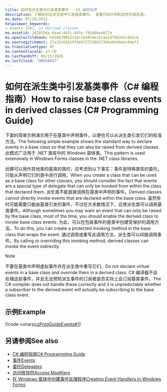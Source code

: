 ```yaml
---
title: 如何在派生类中引发基类事件 - C# 编程指南
description: 了解如何在派生类中引发基类事件。 查看代码示例和其他可用资源。
ms.date: 07/20/2015
helpviewer_keywords:
- events [C#], in derived classes
ms.assetid: 2d20556a-0aad-46fc-845e-f85d86ea617a
ms.openlocfilehash: 5456639052310cc64854e32caa1df9b391c042cb
ms.sourcegitcommit: 27a15a55019f6b5f2733961738babe94aec0def3
ms.translationtype: HT
ms.contentlocale: zh-CN
ms.lasthandoff: 09/15/2020
ms.locfileid: "90558017"
---
```

# <a name="how-to-raise-base-class-events-in-derived-classes-c-programming-guide"></a><span data-ttu-id="691d4-104">如何在派生类中引发基类事件（C# 编程指南）</span><span class="sxs-lookup"><span data-stu-id="691d4-104">How to raise base class events in derived classes (C# Programming Guide)</span></span>
<span data-ttu-id="691d4-105">下面的简单示例演示用于在基类中声明事件，以便也可以从派生类引发它们的标准方法。</span><span class="sxs-lookup"><span data-stu-id="691d4-105">The following simple example shows the standard way to declare events in a base class so that they can also be raised from derived classes.</span></span> <span data-ttu-id="691d4-106">此模式广泛用于 .NET 类库中的 Windows 窗体类。</span><span class="sxs-lookup"><span data-stu-id="691d4-106">This pattern is used extensively in Windows Forms classes in the .NET class libraries.</span></span>  
  
 <span data-ttu-id="691d4-107">创建可以用作其他类的基类的类时，应考虑到以下事实：事件是特殊类型的委托，只能从声明它们的类中进行调用。</span><span class="sxs-lookup"><span data-stu-id="691d4-107">When you create a class that can be used as a base class for other classes, you should consider the fact that events are a special type of delegate that can only be invoked from within the class that declared them.</span></span> <span data-ttu-id="691d4-108">派生类不能直接调用在基类中声明的事件。</span><span class="sxs-lookup"><span data-stu-id="691d4-108">Derived classes cannot directly invoke events that are declared within the base class.</span></span> <span data-ttu-id="691d4-109">虽然有时可能需要只能由基类引发的事件，不过在大多数情况下，应使派生类可以调用基类事件。</span><span class="sxs-lookup"><span data-stu-id="691d4-109">Although sometimes you may want an event that can only be raised by the base class, most of the time, you should enable the derived class to invoke base class events.</span></span> <span data-ttu-id="691d4-110">为此，可以在包装事件的基类中创建受保护的调用方法。</span><span class="sxs-lookup"><span data-stu-id="691d4-110">To do this, you can create a protected invoking method in the base class that wraps the event.</span></span> <span data-ttu-id="691d4-111">通过调用或重写此调用方法，派生类可以间接调用事件。</span><span class="sxs-lookup"><span data-stu-id="691d4-111">By calling or overriding this invoking method, derived classes can invoke the event indirectly.</span></span>  
  
> [!NOTE]
> <span data-ttu-id="691d4-112">不要在基类中声明虚拟事件并在派生类中重写它们。</span><span class="sxs-lookup"><span data-stu-id="691d4-112">Do not declare virtual events in a base class and override them in a derived class.</span></span> <span data-ttu-id="691d4-113">C# 编译器不会处理这些事件，并且无法预知派生事件的订阅者是否实际上会订阅基类事件。</span><span class="sxs-lookup"><span data-stu-id="691d4-113">The C# compiler does not handle these correctly and it is unpredictable whether a subscriber to the derived event will actually be subscribing to the base class event.</span></span>  
  
## <a name="example"></a><span data-ttu-id="691d4-114">示例</span><span class="sxs-lookup"><span data-stu-id="691d4-114">Example</span></span>  
 [!code-csharp[csProgGuideEvents#1](~/samples/snippets/csharp/VS_Snippets_VBCSharp/csProgGuideEvents/CS/Events.cs#1)]  
  
## <a name="see-also"></a><span data-ttu-id="691d4-115">另请参阅</span><span class="sxs-lookup"><span data-stu-id="691d4-115">See also</span></span>

- [<span data-ttu-id="691d4-116">C# 编程指南</span><span class="sxs-lookup"><span data-stu-id="691d4-116">C# Programming Guide</span></span>](../index.md)
- [<span data-ttu-id="691d4-117">事件</span><span class="sxs-lookup"><span data-stu-id="691d4-117">Events</span></span>](./index.md)
- [<span data-ttu-id="691d4-118">委托</span><span class="sxs-lookup"><span data-stu-id="691d4-118">Delegates</span></span>](../delegates/index.md)
- [<span data-ttu-id="691d4-119">访问修饰符</span><span class="sxs-lookup"><span data-stu-id="691d4-119">Access Modifiers</span></span>](../classes-and-structs/access-modifiers.md)
- [<span data-ttu-id="691d4-120">在 Windows 窗体中创建事件处理程序</span><span class="sxs-lookup"><span data-stu-id="691d4-120">Creating Event Handlers in Windows Forms</span></span>](/dotnet/desktop/winforms/creating-event-handlers-in-windows-forms)

